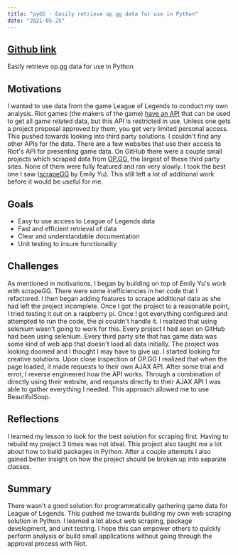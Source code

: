 ```yaml
---
title: "pyGG - Easily retrieve op.gg data for use in Python"
date: "2021-05-25"
---
```


## [Github link](https://github.com/zpetsrillo/pyGG)

Easily retrieve op.gg data for use in Python

## Motivations

I wanted to use data from the game League of Legends to conduct my own analysis. Riot games (the makers of the game) [have an API](https://developer.riotgames.com) that can be used to get all game related data, but this API is restricted in use. Unless one gets a project proposal approved by them, you get very limited personal access. This pushed towards looking into third party solutions. I couldn't find any other APIs for the data. There are a few websites that use their access to Riot's API for presenting game data. On GitHub there were a couple small projects which scraped data from [OP.GG](http://op.gg), the largest of these third party sites. None of them were fully featured and ran very slowly. I took the best one I saw ([scrapeGG](https://github.com/emily-yu/scrape.gg) by Emily Yu). This still left a lot of additional work before it would be useful for me.

## Goals

- Easy to use access to League of Legends data
- Fast and efficient retrieval of data
- Clear and understandable documentation
- Unit testing to insure functionality

## Challenges

As mentioned in motivations, I began by building on top of Emily Yu's work with scrapeGG. There were some inefficiencies in her code that I refactored. I then began adding features to scrape additional data as she had left the project incomplete. Once I got the project to a reasonable point, I tried testing it out on a raspberry pi. Once I got everything configured and attempted to run the code, the pi couldn't handle it. I realized that using selenium wasn't going to work for this. Every project I had seen on GitHub had been using selenium. Every third party site that has game data was some kind of web app that doesn't load all data initially. The project was looking doomed and I thought I may have to give up. I started looking for creative solutions. Upon close inspection of OP.GG I realized that when the page loaded, it made requests to their own AJAX API. After some trial and error, I reverse engineered how the API works. Through a combination of directly using their website, and requests directly to their AJAX API I was able to gather everything I needed. This approach allowed me to use BeautifulSoup.

## Reflections

I learned my lesson to look for the best solution for scraping first. Having to rebuild my project 3 times was not ideal. This project also taught me a lot about how to build packages in Python. After a couple attempts I also gained better insight on how the project should be broken up into separate classes.

## Summary

There wasn't a good solution for programmatically gathering game data for League of Legends. This pushed me towards building my own web scraping solution in Python. I learned a lot about web scraping, package development, and unit testing. I hope this can empower others to quickly perform analysis or build small applications without going through the approval process with Riot.
